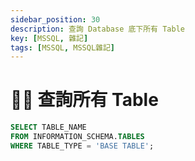 ```yaml
---
sidebar_position: 30
description: 查詢 Database 底下所有 Table
key: [MSSQL, 雜記]
tags: [MSSQL, MSSQL雜記]
---
```


# 👩‍💻 查詢所有 Table

```sql
SELECT TABLE_NAME
FROM INFORMATION_SCHEMA.TABLES
WHERE TABLE_TYPE = 'BASE TABLE';
```

